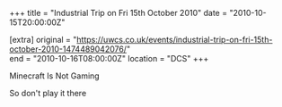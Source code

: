 +++
title = "Industrial Trip on Fri 15th October 2010"
date = "2010-10-15T20:00:00Z"

[extra]
original = "https://uwcs.co.uk/events/industrial-trip-on-fri-15th-october-2010-1474489042076/"    
end = "2010-10-16T08:00:00Z"
location = "DCS"
+++

Minecraft Is Not Gaming

So don't play it there

